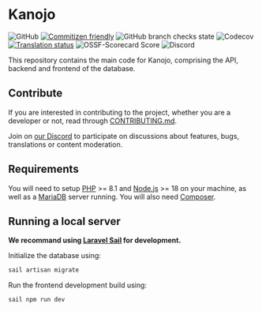 # Kanojo

![GitHub](https://img.shields.io/github/license/kanojo-db/kanojo) [![Commitizen friendly](https://img.shields.io/badge/commitizen-friendly-brightgreen.svg)](http://commitizen.github.io/cz-cli/) ![GitHub branch checks state](https://img.shields.io/github/checks-status/kanojo-db/kanojo/main) ![Codecov](https://img.shields.io/codecov/c/gh/kanojo-db/kanojo?token=4P6GCNEJB3) [![Translation status](https://hosted.weblate.org/widgets/kanojo/-/website/svg-badge.svg)](https://hosted.weblate.org/engage/kanojo/) ![OSSF-Scorecard Score](https://img.shields.io/ossf-scorecard/github.com/kanojo-db/kanojo?label=ossf%20score) ![Discord](https://img.shields.io/discord/1065258808642912376)

This repository contains the main code for Kanojo, comprising the API, backend and frontend of the database.

## Contribute

If you are interested in contributing to the project, whether you are a developer or not, read through [CONTRIBUTING.md](https://github.com/kanojo-db/kanojo/blob/main/CONTRIBUTING.md).

Join on [our Discord]() to participate on discussions about features, bugs, translations or content moderation.

## Requirements

You will need to setup [PHP](https://www.php.net/downloads.php) >= 8.1 and [Node.js](https://nodejs.org/en/download/) >= 18 on your machine, as well as a [MariaDB](https://mariadb.org/) server running. You will also need [Composer](https://getcomposer.org/).

## Running a local server

**We recommand using [Laravel Sail](https://laravel.com/docs/10.x/sail) for development.**

Initialize the database using:

```bash
sail artisan migrate
```

Run the frontend development build using:

```
sail npm run dev
```

